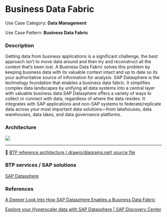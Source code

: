 # **Business Data Fabric**

Use Case Category: **Data Management**

Use Case Pattern: **Business Data Fabric**

### Description

Getting data from business applications is a significant challenge, the best approach isn’t to move data around and then try and reconstruct all the context that’s been lost. A Business Data Fabric solves this problem by keeping business data with its valuable context intact and up to date so its your authoritative source of information for analysis. SAP Datasphere is the technology foundation that enables a business data fabric. It simplifies complex data landscapes by unifying all data systems into a central layer with valuable business data.SAP Datasphere offers a variety of ways to collect or connect with data, regardless of where the data resides. It integrates with SAP applications and non-SAP systems to federate/replicate data across your most important data solutions—from lakehouses, data warehouses, data lakes, and data governance platforms.

### Architecture

![](images/business-data-fabric.png)

---

:link: [BTP reference architecture (.drawio/diagrams.net) source file](architectures/business-data-fabric.drawio)

### BTP services / SAP solutions

[SAP Datasphere](https://discovery-center.cloud.sap/#/serviceCatalog/a62771ea-b7bf-4746-9d4b-fec20ade5281)

### References

[A Deeper Look Into How SAP Datasphere Enables a Business Data Fabric](https://news.sap.com/2023/03/sap-datasphere-business-data-fabric/)

[Explore your Hyperscaler data with SAP Datasphere | SAP Discovery Center](https://discovery-center.cloud.sap/missiondetail/3656/3699/)
